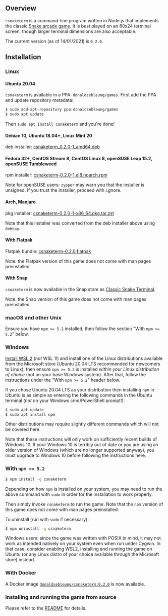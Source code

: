 ## Overview

`csnaketerm` is a command-line program written in Node.js that implements the classic [Snake arcade game](https://en.wikipedia.org/wiki/Snake_%28video_game_genre%29). It is best played on an 80x24 terminal screen, though larger terminal dimensions are also acceptable.

The current version (as of 14/01/2021) is `0.2.0`.

## Installation

### Linux

#### Ubuntu 20.04

`csnaketerm` is available in a PPA: `donaldsebleung/games`. First add the PPA and update repository metadata:

```bash
$ sudo add-apt-repository ppa:donaldsebleung/games
$ sudo apt update
```

Then `sudo apt install csnaketerm` and you're done!

#### Debian 10, Ubuntu 18.04+, Linux Mint 20

deb installer: [csnaketerm\_0.2.0-1\_amd64.deb](./csnaketerm_0.2.0-1_amd64.deb)

#### Fedora 32+, CentOS Stream 8, CentOS Linux 8, openSUSE Leap 15.2, openSUSE Tumbleweed

rpm installer: [csnaketerm-0.2.0-1.el8.noarch.rpm](./csnaketerm-0.2.0-1.el8.noarch.rpm)

Note for openSUSE users: `zypper` may warn you that the installer is unsigned. If you trust the installer, proceed with `i`gnore.

#### Arch, Manjaro

pkg installer: [csnaketerm-0.2.0-1-x86\_64.pkg.tar.zst](./csnaketerm-0.2.0-1-x86_64.pkg.tar.zst)

Note that this installer was converted from the deb installer above using `debtap`.

#### With Flatpak

Flatpak bundle: [csnaketerm-0.2.0.flatpak](./csnaketerm-0.2.0.flatpak)

Note: the Flatpak version of this game does not come with man pages preinstalled.

#### With Snap

`csnaketerm` is now available in the Snap store as [Classic Snake Terminal](https://snapcraft.io/csnaketerm).

Note: the Snap version of this game does not come with man pages preinstalled.

### macOS and other Unix

Ensure you have `npm >= 5.2` installed, then follow the section "With `npm >= 5.2`" below.

### Windows

[Install WSL 2](https://docs.microsoft.com/en-us/windows/wsl/install-win10) (_not_ WSL 1!) and install one of the Linux distributions available from the Microsoft store (Ubuntu 20.04 LTS recommended for newcomers to Linux), then ensure `npm >= 5.2` is installed _within your Linux distribution of choice_ (not on your base Windows system). After that, follow the instructions under the "With `npm >= 5.2`" header below.

If you chose Ubuntu 20.04 LTS as your distribution then installing `npm` in Ubuntu is as simple as entering the following commands in the Ubuntu terminal (_not_ on your Windows cmd/PowerShell prompt!):

```bash
$ sudo apt update
$ sudo apt install npm
```

Other distributions may require slightly different commands which will not be covered here.

Note that these instructions will only work on sufficiently recent builds of Windows 10. If your Windows 10 is terribly out of date or you are using an older version of Windows (which are no longer supported anyway), you must upgrade to Windows 10 before following the instructions here.

### With `npm >= 5.2`

```bash
$ npm install -g csnaketerm
```

Depending on how `npm` is installed on your system, you may need to run the above command with `sudo` in order for the installation to work properly.

Then simply invoke `csnaketerm` to run the game. Note that the `npm` version of this game does not come with man pages preinstalled.

To uninstall (run with `sudo` if necessary):

```bash
$ npm uninstall -g csnaketerm
```

Windows users: since the game was written with POSIX in mind, it may not work as intended natively on your system even when run under Cygwin. In that case, consider enabling WSL2, installing and running the game on Ubuntu (or any Linux distro of your choice available through the Microsoft store) instead.

### With Docker

A Docker image [`donaldsebleung/csnaketerm:0.2.0`](https://hub.docker.com/r/donaldsebleung/csnaketerm) is now available.

### Installing and running the game from source

Please refer to the [README](https://github.com/DonaldKellett/csnaketerm/blob/main/README.md) for details.
